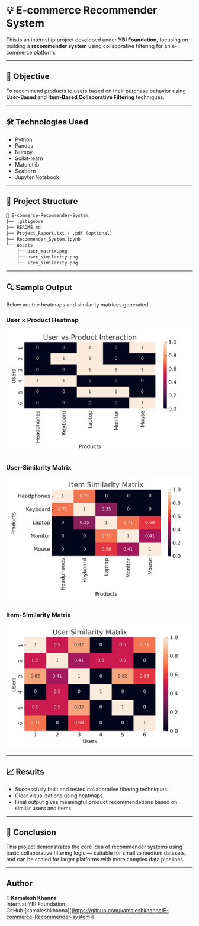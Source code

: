 # 💡 E-commerce Recommender System

This is an internship project developed under **YBI Foundation**, focusing on building a **recommender system** using collaborative filtering for an e-commerce platform.

---

## 📌 Objective

To recommend products to users based on their purchase behavior using **User-Based** and **Item-Based Collaborative Filtering** techniques.

---

## 🛠️ Technologies Used

- Python  
- Pandas  
- Numpy  
- Scikit-learn  
- Matplotlib  
- Seaborn  
- Jupyter Notebook  

---

## 📂 Project Structure

```
📁 E-commerce-Recommender-System
├── .gitignore
├── README.md
├── Project_Report.txt / .pdf (optional)
├── Recommender_System.ipynb
└── assets
    ├── user_matrix.png
    ├── user_similarity.png
    └── item_similarity.png
```

---

## 🔍 Sample Output

Below are the heatmaps and similarity matrices generated:

### User × Product Heatmap
![User-Item Matrix](assets./user_item_heatmap.png)

### User-Similarity Matrix
![User Similarity Matrix](assets./user_similarity_heatmap.png)

### Item-Similarity Matrix
![Item Similarity Matrix](assets./item_similarity_heatmap.png)

---

## 📈 Results

- Successfully built and tested collaborative filtering techniques.  
- Clear visualizations using heatmaps.  
- Final output gives meaningful product recommendations based on similar users and items.

---

## 📌 Conclusion

This project demonstrates the core idea of recommender systems using basic collaborative filtering logic — suitable for small to medium datasets, and can be scaled for larger platforms with more complex data pipelines.

---

##  Author

**T Kamalesh Khanna**  
Intern at YBI Foundation  
GitHub:[kamaleshkhanna][(https://github.com/kamaleshkhanna/E-commerce-Recommender-system)]
